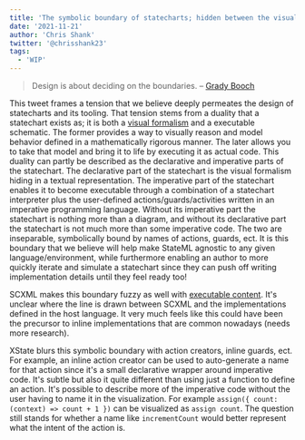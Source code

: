 ```yaml
---
title: 'The symbolic boundary of statecharts; hidden between the visual formalism and executable schematic'
date: '2021-11-21'
author: 'Chris Shank'
twitter: '@chrisshank23'
tags:
  - 'WIP'
---
```


> Design is about deciding on the boundaries. – [Grady Booch](https://twitter.com/Grady_Booch/status/1444754474426191873)

This tweet frames a tension that we believe deeply permeates the design of statecharts and its tooling. That tension stems from a duality that a statechart exists as; it is both a [visual formalism](https://link.springer.com/referenceworkentry/10.1007%2F978-0-387-39940-9_444) and a executable schematic. The former provides a way to visually reason and model behavior defined in a mathematically rigorous manner. The later allows you to take that model and bring it to life by executing it as actual code. This duality can partly be described as the declarative and imperative parts of the statechart. The declarative part of the statechart is the visual formalism hiding in a textual representation. The imperative part of the statechart enables it to become executable through a combination of a statechart interpreter plus the user-defined actions/guards/activities written in an imperative programming language. Without its imperative part the statechart is nothing more than a diagram, and without its declarative part the statechart is not much more than some imperative code. The two are inseparable, symbolically bound by names of actions, guards, ect. It is this boundary that we believe will help make StateML agnostic to any given language/environment, while furthermore enabling an author to more quickly iterate and simulate a statechart since they can push off writing implementation details until they feel ready too!

SCXML makes this boundary fuzzy as well with [executable content](https://www.w3.org/TR/scxml/#profile-dependentexecutablecontent). It's unclear where the line is drawn between SCXML and the implementations defined in the host language. It very much feels like this could have been the precursor to inline implementations that are common nowadays (needs more research).

XState blurs this symbolic boundary with action creators, inline guards, ect. For example, an inline action creator can be used to auto-generate a name for that action since it's a small declarative wrapper around imperative code. It's subtle but also it quite different than using just a function to define an action. It's possible to describe more of the imperative code without the user having to name it in the visualization. For example `assign({ count: (context) => count + 1 })` can be visualized as `assign count`. The question still stands for whether a name like `incrementCount` would better represent what the intent of the action is.
